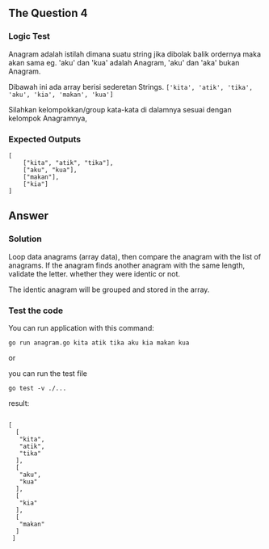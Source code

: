 ## The Question 4
### Logic Test
Anagram adalah istilah dimana suatu string jika dibolak balik ordernya maka akan sama eg. 'aku' dan
'kua' adalah Anagram, 'aku' dan 'aka' bukan Anagram.

Dibawah ini ada array berisi sederetan Strings.
`['kita', 'atik', 'tika', 'aku', 'kia', 'makan', 'kua']`

Silahkan kelompokkan/group kata-kata di dalamnya sesuai dengan kelompok Anagramnya,

### Expected Outputs
``` 
[
    ["kita", "atik", "tika"],
    ["aku", "kua"],
    ["makan"],
    ["kia"]
]
```

## Answer
### Solution
Loop data anagrams (array data), then compare the anagram with the list of anagrams. If the anagram finds another anagram with the same length, validate the letter. whether they were identic or not.

The identic anagram will be grouped and stored in the array.

###  Test the code

You can run application with this command:

`go run anagram.go kita atik tika aku kia makan kua`

or 

you can run the test file

`go test -v ./...`


result:
```

[
  [
   "kita",
   "atik",
   "tika"
  ],
  [
   "aku",
   "kua"
  ],
  [
   "kia"
  ],
  [
   "makan"
  ]
 ]

```
